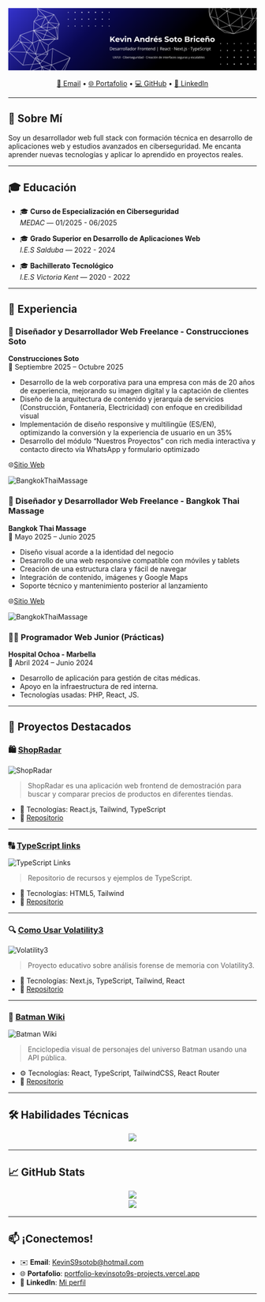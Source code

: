<img src="1761128627361.png">

<p align="center">
  <a href="mailto:KevinS9sotob@hotmail.com">📧 Email</a> • 
  <a href="https://portfolio-kevinsoto9s-projects.vercel.app/">🌐 Portafolio</a> • 
  <a href="https://github.com/KevinSoto9">💻 GitHub</a> • 
  <a href="https://www.linkedin.com/in/kevin-andr%C3%A9s-soto-brice%C3%B1o-833a8a31b/">🔗 LinkedIn</a>
</p>

---

## 🧠 Sobre Mí

Soy un desarrollador web full stack con formación técnica en desarrollo de aplicaciones web y estudios avanzados en ciberseguridad. Me encanta aprender nuevas tecnologías y aplicar lo aprendido en proyectos reales.

---

## 🎓 Educación

- 🎓 **Curso de Especialización en Ciberseguridad**  
  *MEDAC* — 01/2025 - 06/2025

- 🎓 **Grado Superior en Desarrollo de Aplicaciones Web**  
  *I.E.S Salduba* — 2022 - 2024

- 🎓 **Bachillerato Tecnológico**  
  *I.E.S Victoria Kent* — 2020 - 2022

---

## 💼 Experiencia

### 💼 Diseñador y Desarrollador Web Freelance - Construcciones Soto
**Construcciones Soto**  
📅 Septiembre 2025 – Octubre 2025

- Desarrollo de la web corporativa para una empresa con más de 20 años de experiencia, mejorando su imagen digital y la captación de clientes
- Diseño de la arquitectura de contenido y jerarquía de servicios (Construcción, Fontanería, Electricidad) con enfoque en credibilidad visual
- Implementación de diseño responsive y multilingüe (ES/EN), optimizando la conversión y la experiencia de usuario en un 35%
- Desarrollo del módulo “Nuestros Proyectos” con rich media interactiva y contacto directo vía WhatsApp y formulario optimizado

🌐[Sitio Web](https://www.constsoto.es/)

![BangkokThaiMassage](https://portfolio-kevinsoto9s-projects.vercel.app/projects/ConstruccionesSoto.webp)


### 💼 Diseñador y Desarrollador Web Freelance - Bangkok Thai Massage
**Bangkok Thai Massage**  
📅 Mayo 2025 – Junio 2025

- Diseño visual acorde a la identidad del negocio
- Desarrollo de una web responsive compatible con móviles y tablets
- Creación de una estructura clara y fácil de navegar
- Integración de contenido, imágenes y Google Maps
- Soporte técnico y mantenimiento posterior al lanzamiento

🌐[Sitio Web](https://bangkokthaimassagemarbella.es/)

![BangkokThaiMassage](https://portfolio-kevinsoto9s-projects.vercel.app/projects/BangkokThaiMassage.webp)


### 👨‍💻 Programador Web Junior (Prácticas)  
**Hospital Ochoa - Marbella**  
📅 Abril 2024 – Junio 2024

- Desarrollo de aplicación para gestión de citas médicas.
- Apoyo en la infraestructura de red interna.
- Tecnologías usadas: PHP, React, JS.
---

## 🚀 Proyectos Destacados

### 🛍️ [ShopRadar](https://shopradarweb.vercel.app/)

![ShopRadar](https://portfolio-kevinsoto9s-projects.vercel.app/projects/ShopRadar.webp)

> ShopRadar es una aplicación web frontend de demostración para buscar y comparar precios de productos en diferentes tiendas.

- 🧪 Tecnologías: React.js, Tailwind, TypeScript
- 📂 [Repositorio](https://github.com/KevinSoto9/ShopRadar)

---

### 🔠 [TypeScript links](https://type-script-links.vercel.app/)

![TypeScript Links](https://portfolio-kevinsoto9s-projects.vercel.app/projects/TypeScriptLinks.webp)

> Repositorio de recursos y ejemplos de TypeScript.

- 🧪 Tecnologías: HTML5, Tailwind
- 📂 [Repositorio](https://github.com/KevinSoto9/TypeScript-links)

---


### 🔍 [Como Usar Volatility3](https://como-usar-volatility.vercel.app/)

![Volatility3](https://portfolio-kevinsoto9s-projects.vercel.app/projects/Volatility.webp)

> Proyecto educativo sobre análisis forense de memoria con Volatility3.

- 🧪 Tecnologías: Next.js, TypeScript, Tailwind, React
- 📂 [Repositorio](https://github.com/KevinSoto9/ComoUsarVolatility)

---

### 🦇 [Batman Wiki](https://batman-wiki.vercel.app/)

![Batman Wiki](https://portfolio-kevinsoto9s-projects.vercel.app/projects/BatmanWiki.webp)

> Enciclopedia visual de personajes del universo Batman usando una API pública.

- ⚙️ Tecnologías: React, TypeScript, TailwindCSS, React Router
- 📂 [Repositorio](https://github.com/KevinSoto9/BatmanWiki)

---

## 🛠️ Habilidades Técnicas

<p align="center">
  <img src="https://skillicons.dev/icons?i=html,css,js,ts,react,nextjs,php,tailwind,git,github,vite,figma" />
</p>

---

## 📈 GitHub Stats

<p align="center">
  <img src="https://github-readme-stats.vercel.app/api?username=KevinSoto9&show_icons=true&theme=radical" />
  <br />
  <img src="https://github-readme-stats.vercel.app/api/top-langs/?username=KevinSoto9&layout=compact&theme=radical" />
</p>

---

## 📫 ¡Conectemos!

- ✉️ **Email**: [KevinS9sotob@hotmail.com](mailto:KevinS9sotob@hotmail.com)  
- 🌐 **Portafolio**: [portfolio-kevinsoto9s-projects.vercel.app](https://portfolio-kevinsoto9s-projects.vercel.app/)  
- 💼 **LinkedIn**: [Mi perfil](https://www.linkedin.com/in/kevin-andr%C3%A9s-soto-brice%C3%B1o-833a8a31b)  

---
